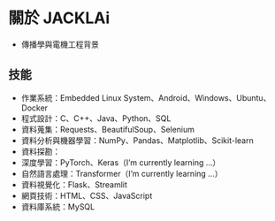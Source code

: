 # 關於 JACKLAi

- 傳播學與電機工程背景

## 技能

- 作業系統：Embedded Linux System、Android、Windows、Ubuntu、Docker
- 程式設計：C、C++、Java、Python、SQL
- 資料蒐集：Requests、BeautifulSoup、Selenium 
- 資料分析與機器學習：NumPy、Pandas、Matplotlib、Scikit-learn
- 資料探勘：
- 深度學習：PyTorch、Keras（I’m currently learning ...）
- 自然語言處理：Transformer（I’m currently learning ...）
- 資料視覺化：Flask、Streamlit
- 網頁技術：HTML、CSS、JavaScript
- 資料庫系統：MySQL


<!--
**JackLaiplus/JackLaiplus** is a ✨ _special_ ✨ repository because its `README.md` (this file) appears on your GitHub profile.

Here are some ideas to get you started:

## Hi there 👋

- 🔭 I’m currently working on ...
- 🌱 I’m currently learning ...
- 👯 I’m looking to collaborate on ...
- 🤔 I’m looking for help with ...
- 💬 Ask me about ...
- 📫 How to reach me: ...
- 😄 Pronouns: ...
- ⚡ Fun fact: ...
-->

